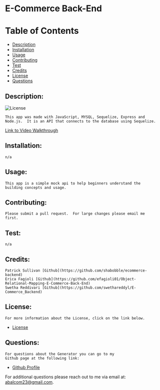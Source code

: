 # E-Commerce Back-End

# Table of Contents

- [Description](#description)
- [Installation](#installation)
- [Usage](#usage)
- [Contributing](#contributing)
- [Test](#test)
- [Credits](#credits)
- [License](#license)
- [Questions](#questions)

## Description:
![License](https://img.shields.io/badge/License-ISC-blue.svg "License Badge")

    This app was made with JavaScript, MYSQL, Sequelize, Express and Node.js.  It is an API that connects to the database using Sequelize.

[Link to Video Walkthrough](https://drive.google.com/file/d/1RLPKPVxFw1J8fFNxEPIfYxbeMblvtMDM/view)

## Installation:
    n/a

## Usage:
    This app is a simple mock api to help beginners understand the building concepts and usage.

## Contributing:
    Please submit a pull request.  For large changes please email me first.

## Test: 
    n/a

## Credits:
    Patrick Sullivan [Github](https://github.com/shabobble/ecommerce-backend)
    Erica Fagioli [Github](https://github.com/efagioli01/Object-Relational-Mapping-E-Commerce-Back-End)
    Swetha Reddivari [Github](https://github.com/swethareddyl/E-Commerce_Backend)

## License:
    For more information about the License, click on the link below.


- [License](https://opensource.org/licenses/ISC)

##  Questions:
    For questions about the Generator you can go to my 
    Github page at the following link:

- [Github Profile](https://github.com/abalcs)

For additional questions please reach out to me via email at: abalcom23@gmail.com.

